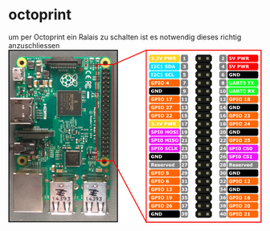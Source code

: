# octoprint

um per Octoprint ein Ralais zu schalten ist es notwendig dieses richtig anzuschliessen
![Pinout Raspberry Pi3](https://github.com/ossilampe/octoprint/blob/master/RP2_Pinout.png)  

